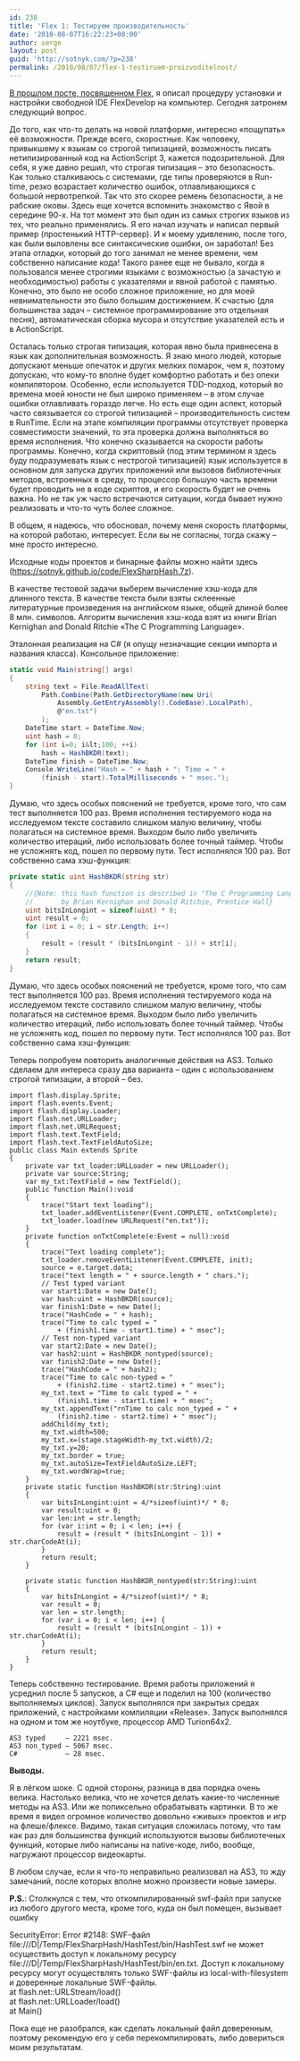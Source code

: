 ```yaml
---
id: 238
title: 'Flex 1: Тестируем производительность'
date: '2010-08-07T16:22:23+00:00'
author: serge
layout: post
guid: 'http://sotnyk.com/?p=238'
permalink: /2010/08/07/flex-1-testiruem-proizvoditelnost/
---
```


[В прошлом посте, посвященном Flex](https://sotnyk.github.io/?p=222), я описал процедуру установки и настройки свободной IDE FlexDevelop на компьютер. Сегодня затронем следующий вопрос.

До того, как что-то делать на новой платформе, интересно «пощупать» её возможности. Прежде всего, скоростные. Как человеку, привыкшему к языкам со строгой типизацией, возможность писать нетипизированный код на ActionScript 3, кажется подозрительной. Для себя, я уже давно решил, что строгая типизация – это безопасность. Как только сталкиваюсь с системами, где типы проверяются в Run-time, резко возрастает количество ошибок, отлавливающихся с большой нервотрепкой. Так что это скорее ремень безопасности, а не рабские оковы. Здесь еще хочется вспомнить знакомство с Явой в середине 90-х. На тот момент это был один из самых строгих языков из тех, что реально применялись. Я его начал изучать и написал первый пример (простенький HTTP-сервер). И к моему удивлению, после того, как были выловлены все синтаксические ошибки, он заработал! Без этапа отладки, который до того занимал не менее времени, чем собственно написание кода! Такого ранее еще не бывало, когда я пользовался менее строгими языками с возможностью (а зачастую и необходимостью) работы с указателями и явной работой с памятью. Конечно, это было не особо сложное приложение, но для моей невнимательности это было большим достижением. К счастью (для большинства задач – системное программирование это отдельная песня), автоматическая сборка мусора и отсутствие указателей есть и в ActionScript.  
  
Осталась только строгая типизация, которая явно была привнесена в язык как дополнительная возможность. Я знаю много людей, которые допускают меньше опечаток и других мелких помарок, чем я, поэтому допускаю, что кому-то вполне будет комфортно работать и без опеки компилятором. Особенно, если используется TDD-подход, который во времена моей юности не был широко применяем – в этом случае ошибки отлавливать гораздо легче. Но есть еще один аспект, который часто связывается со строгой типизацией – производительность систем в RunTime. Если на этапе компиляции программы отсутствует проверка совместимости значений, то эта проверка должна выполняться во время исполнения. Что конечно сказывается на скорости работы программы. Конечно, когда скриптовый (под этим термином я здесь буду подразумевать язык с нестрогой типизацией) язык используется в основном для запуска других приложений или вызовов библиотечных методов, встроенных в среду, то процессор большую часть времени будет проводить не в коде скриптов, и его скорость будет не очень важна. Но не так уж часто встречаются ситуации, когда бывает нужно реализовать и что-то чуть более сложное.

В общем, я надеюсь, что обосновал, почему меня скорость платформы, на которой работаю, интересует. Если вы не согласны, тогда скажу – мне просто интересно.

Исходные коды проектов и бинарные файлы можно найти здесь (<https://sotnyk.github.io/code/FlexSharpHash.7z>).  
  
В качестве тестовой задачи выберем вычисление хэш-кода для длинного текста. В качестве текста были взяты склеенные литературные произведения на английском языке, общей длиной более 8 млн. символов. Алгоритм вычисления хэш-кода взят из книги Brian Kernighan and Donald Ritchie «The C Programming Language».

Эталонная реализация на C# (я опущу незначащие секции импорта и названия класса). Консольное приложение:

```csharp
static void Main(string[] args)
{
    string text = File.ReadAllText(
        Path.Combine(Path.GetDirectoryName(new Uri(
            Assembly.GetEntryAssembly().CodeBase).LocalPath),
            @"en.txt")
        );
    DateTime start = DateTime.Now;
    uint hash = 0;
    for (int i=0; i&lt;100; ++i)
        hash = HashBKDR(text);
    DateTime finish = DateTime.Now;
    Console.WriteLine("Hash = " + hash + "; Time = " +
        (finish - start).TotalMilliseconds + " msec.");
}
```

Думаю, что здесь особых пояснений не требуется, кроме того, что сам тест выполняется 100 раз. Время исполнения тестируемого кода на исследуемом тексте составило слишком малую величину, чтобы полагаться на системное время. Выходом было либо увеличить количество итераций, либо использовать более точный таймер. Чтобы не усложнять код, пошел по первому пути. Тест исполнялся 100 раз. Вот собственно сама хэш-функция:

```csharp
private static uint HashBKDR(string str)
{
    //{Note: this hash function is described in "The C Programming Language"
    //       by Brian Kernighan and Donald Ritchie, Prentice Hall}
    uint bitsInLongint = sizeof(uint) * 8;
    uint result = 0;
    for (int i = 0; i < str.Length; i++)
    {
        result = (result * (bitsInLongint - 1)) + str[i];
    }
    return result;
} 
```

Думаю, что здесь особых пояснений не требуется, кроме того, что сам тест выполняется 100 раз. Время исполнения тестируемого кода на исследуемом тексте составило слишком малую величину, чтобы полагаться на системное время. Выходом было либо увеличить количество итераций, либо использовать более точный таймер. Чтобы не усложнять код, пошел по первому пути. Тест исполнялся 100 раз. Вот собственно сама хэш-функция:


Теперь попробуем повторить аналогичные действия на AS3. Только сделаем для интереса сразу два варианта – один с использованием строгой типизации, а второй – без.  

```as3
import flash.display.Sprite;
import flash.events.Event;
import flash.display.Loader;
import flash.net.URLLoader;
import flash.net.URLRequest;
import flash.text.TextField;
import flash.text.TextFieldAutoSize;
public class Main extends Sprite
{
	private var txt_loader:URLLoader = new URLLoader();
	private var source:String;
	var my_txt:TextField = new TextField();
	public function Main():void
	{
		trace("Start text loading");
		txt_loader.addEventListener(Event.COMPLETE, onTxtComplete);
		txt_loader.load(new URLRequest("en.txt"));
	}
	private function onTxtComplete(e:Event = null):void
	{
		trace("Text loading complete");
		txt_loader.removeEventListener(Event.COMPLETE, init);
		source = e.target.data;
		trace("text length = " + source.length + " chars.");
		// Test typed variant
		var start1:Date = new Date();
		var hash:uint = HashBKDR(source);
		var finish1:Date = new Date();
		trace("HashCode = " + hash);
		trace("Time to calc typed = "
			+ (finish1.time - start1.time) + " msec");
		// Test non-typed variant
		var start2:Date = new Date();
		var hash2:uint = HashBKDR_nontyped(source);
		var finish2:Date = new Date();
		trace("HashCode = " + hash2);
		trace("Time to calc non-typed = "
			+ (finish2.time - start2.time) + " msec");
		my_txt.text = "Time to calc typed = " +
			(finish1.time - start1.time) + " msec";
		my_txt.appendText("rnTime to calc non_typed = " +
			(finish2.time - start2.time) + " msec");
		addChild(my_txt);
		my_txt.width=500;
		my_txt.x=(stage.stageWidth-my_txt.width)/2;
		my_txt.y=20;
		my_txt.border = true;
		my_txt.autoSize=TextFieldAutoSize.LEFT;
		my_txt.wordWrap=true;
	}
	private static function HashBKDR(str:String):uint
	{
		var bitsInLongint:uint = 4/*sizeof(uint)*/ * 8;
		var result:uint = 0;
		var len:int = str.length;
		for (var i:int = 0; i < len; i++) {
			result = (result * (bitsInLongint - 1)) + str.charCodeAt(i);
		}
		return result;
	}

	private static function HashBKDR_nontyped(str:String):uint
	{
		var bitsInLongint = 4/*sizeof(uint)*/ * 8;
		var result = 0;
		var len = str.length;
		for (var i = 0; i < len; i++) {
			result = (result * (bitsInLongint - 1)) + str.charCodeAt(i);
		}
		return result;
	}
}
```
Теперь собственно тестирование. Время работы приложений я усреднил после 5 запусков, а C# еще и поделил на 100 (количество выполняемых циклов). Запуск выполнялся при закрытых средах приложений, с настройками компиляции «Release». Запуск выполнялся на одном и том же ноутбуке, процессор AMD Turion64x2.

```
AS3 typed     – 2221 msec.
AS3 non_typed – 5067 msec.
C#            – 28 msec.
```

**Выводы.**

Я в лёгком шоке. С одной стороны, разница в два порядка очень велика. Настолько велика, что не хочется делать какие-то численные методы на AS3. Или же попиксельно обрабатывать картинки. В то же время я видел огромное количество довольно «живых» проектов и игр на флеше/флексе. Видимо, такая ситуация сложилась потому, что там как раз для большинства функций используются вызовы библиотечных функций, которые либо написаны на native-коде, либо, вообще, нагружают процессор видеокарты.

В любом случае, если я что-то неправильно реализовал на AS3, то жду замечаний, после которых вполне можно произвести новые замеры.

**P.S.**: Столкнулся с тем, что откомпилированный swf-файл при запуске из любого другого места, кроме того, куда он был помещен, вызывает ошибку

SecurityError: Error #2148: SWF-файл file:///D|/Temp/FlexSharpHash/HashTest/bin/HashTest.swf не может осуществить доступ к локальному ресурсу file:///D|/Temp/FlexSharpHash/HashTest/bin/en.txt. Доступ к локальному ресурсу могут осуществлять только SWF-файлы из local-with-filesystem и доверенные локальные SWF-файлы.  
 at flash.net::URLStream/load()  
 at flash.net::URLLoader/load()  
 at Main()

Пока еще не разобрался, как сделать локальный файл доверенным, поэтому рекомендую его у себя перекомпилировать, либо довериться моим результатам.